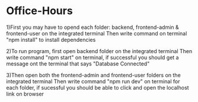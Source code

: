 # Office-Hours
1)First you may have to opend each folder: backend, frontend-admin & frontend-user on the integrated terminal
Then write command on terminal "npm install" to install dependencies

2)To run program, first open backend folder on the integrated terminal
Then write command "npm start" on terminal, if successful you should get a message ont the terminal that says "Database Connected"

3)Then open both the frontend-admin and frontend-user folders on the integrated terminal
Then write command "npm run dev" on terminal for each folder, if sucessful you should be able to click and open the localhost link on browser



